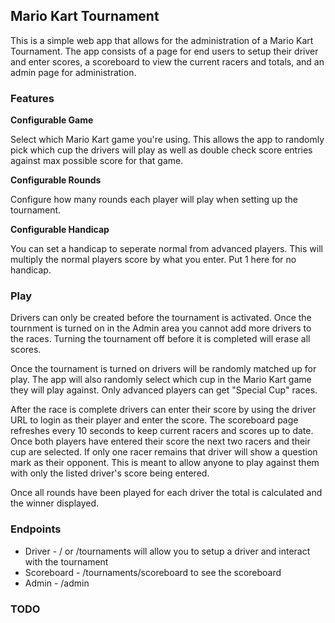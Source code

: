 ## Mario Kart Tournament

This is a simple web app that allows for the administration of a Mario Kart Tournament. The app consists of a page for end users to setup their driver and enter scores, a scoreboard to view the current racers and totals, and an admin page for administration. 

### Features

__Configurable Game__

Select which Mario Kart game you're using. This allows the app to randomly pick which cup the drivers will play as well as double check score entries against max possible score for that game. 

__Configurable Rounds__

Configure how many rounds each player will play when setting up the tournament. 

__Configurable Handicap__

You can set a handicap to seperate normal from advanced players. This will multiply the normal players score by what you enter. Put 1 here for no handicap. 

### Play

Drivers can only be created before the tournament is activated. Once the tournment is turned on in the Admin area you cannot add more drivers to the races. Turning the tournament off before it is completed will erase all scores. 

Once the tournament is turned on drivers will be randomly matched up for play. The app will also randomly select which cup in the Mario Kart game they will play against. Only advanced players can get "Special Cup" races. 

After the race is complete drivers can enter their score by using the driver URL to login as their player and enter the score. The scoreboard page refreshes every 10 seconds to keep current racers and scores up to date. Once both players have entered their score the next two racers and their cup are selected. If only one racer remains that driver will show a question mark as their opponent. This is meant to allow anyone to play against them with only the listed driver's score being entered. 

Once all rounds have been played for each driver the total is calculated and the winner displayed. 

### Endpoints

* Driver - / or /tournaments will allow you to setup a driver and interact with the tournament
* Scoreboard - /tournaments/scoreboard to see the scoreboard
* Admin - /admin

### TODO